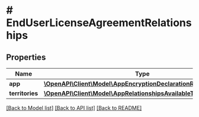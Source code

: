 # # EndUserLicenseAgreementRelationships

## Properties

Name | Type | Description | Notes
------------ | ------------- | ------------- | -------------
**app** | [**\OpenAPI\Client\Model\AppEncryptionDeclarationRelationshipsApp**](AppEncryptionDeclarationRelationshipsApp.md) |  | [optional] 
**territories** | [**\OpenAPI\Client\Model\AppRelationshipsAvailableTerritories**](AppRelationshipsAvailableTerritories.md) |  | [optional] 

[[Back to Model list]](../../README.md#documentation-for-models) [[Back to API list]](../../README.md#documentation-for-api-endpoints) [[Back to README]](../../README.md)



